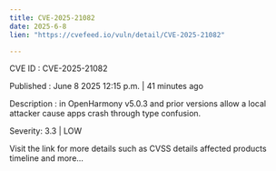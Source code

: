 ```yaml
---
title: CVE-2025-21082
date: 2025-6-8
lien: "https://cvefeed.io/vuln/detail/CVE-2025-21082"

---
```


CVE ID : CVE-2025-21082

Published :  June 8
2025
12:15 p.m. | 41 minutes ago

Description : in OpenHarmony v5.0.3 and prior versions allow a local attacker cause apps crash through type confusion.

Severity: 3.3 | LOW

Visit the link for more details
such as CVSS details
affected products
timeline
and more...
